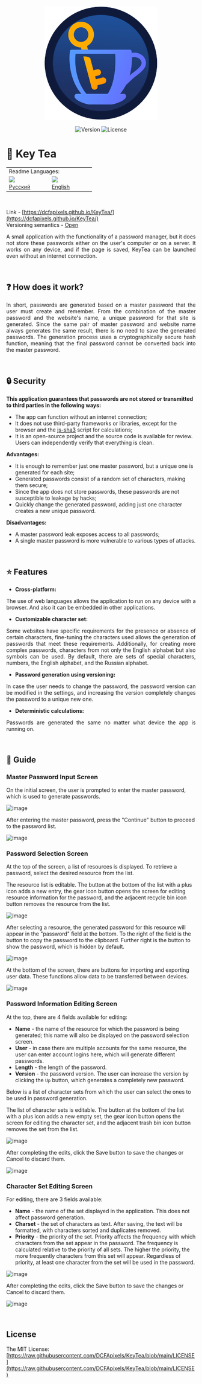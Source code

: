<p align="center">
<img width="300" src="https://github.com/DCFApixels/KeyTea/blob/main/images/MainIcon.png">
</p>

<p align="center">
<img alt="Version" src="https://img.shields.io/github/manifest-json/v/DCFApixels/KeyTea?style=for-the-badge&color=1e90ff">
<img alt="License" src="https://img.shields.io/github/license/DCFApixels/KeyTea?color=1e90ff&style=for-the-badge">
</p>

# :tea: Key Tea

<table>
  <tr></tr>
  <tr>
    <td colspan="3">Readme Languages:</td>
  </tr>
  <tr></tr>
  <tr>
    <td nowrap width="100">
      <a href="https://github.com/DCFApixels/KeyTea/blob/main/README-RU.md">
        <img src="https://github.com/user-attachments/assets/7bc29394-46d6-44a3-bace-0a3bae65d755"></br>
        <span>Русский</span>
      </a>  
    </td>
    <td nowrap width="100">
      <a href="https://github.com/DCFApixels/KeyTea">
        <img src="https://github.com/user-attachments/assets/3c699094-f8e6-471d-a7c1-6d2e9530e721"></br>
        <span>English</span>
      </a>  
    </td>
    <!--<td nowrap width="100">
      <a href="https://github.com/DCFApixels/KeyTea/blob/main/README-ZH.md">
        <img src="https://github.com/user-attachments/assets/8e598a9a-826c-4a1f-b842-0c56301d2927"></br>
        <span>中文</span>
      </a>  
    </td>-->
  </tr>
</table>
<br>

Link - [https://dcfapixels.github.io/KeyTea/](https://dcfapixels.github.io/KeyTea/) </br>
Versioning semantics - [Open](https://gist.github.com/DCFApixels/c3b178a308b411f530361d1d56f1f929#file-dcfapixels_versioning_en-md)

<p align="justify">
A small application with the functionality of a password manager, but it does not store these passwords either on the user's computer or on a server. It works on any device, and if the page is saved, KeyTea can be launched even without an internet connection.
</p>

</br>

## :question: How does it work?

<p align="justify">
In short, passwords are generated based on a master password that the user must create and remember. From the combination of the master password and the website's name, a unique password for that site is generated. Since the same pair of master password and website name always generates the same result, there is no need to save the generated passwords. The generation process uses a cryptographically secure hash function, meaning that the final password cannot be converted back into the master password.
</p>


</br>

## :lock: Security

**This application guarantees that passwords are not stored or transmitted to third parties in the following ways:**<br>
+ The app can function without an internet connection; 
+ It does not use third-party frameworks or libraries, except for the browser and the [js-sha3](https://github.com/emn178/js-sha3) script for calculations; 
+ It is an open-source project and the source code is available for review. Users can independently verify that everything is clean.

**Advantages:**<br>
+ It is enough to remember just one master password, but a unique one is generated for each site;
+ Generated passwords consist of a random set of characters, making them secure;
+ Since the app does not store passwords, these passwords are not susceptible to leakage by hacks;
+ Quickly change the generated password, adding just one character creates a new unique password.

**Disadvantages:**<br>
+ A master password leak exposes access to all passwords;
+ A single master password is more vulnerable to various types of attacks.

</br>

## :star: Features

+ **Cross-platform:**

<p align="justify">
The use of web languages allows the application to run on any device with a browser. And also it can be embedded in other applications. 
</p>

+ **Customizable character set:**

<p align="justify">
Some websites have specific requirements for the presence or absence of certain characters, fine-tuning the characters used allows the generation of passwords that meet these requirements. Additionally, for creating more complex passwords, characters from not only the English alphabet but also symbols can be used. By default, there are sets of special characters, numbers, the English alphabet, and the Russian alphabet.
</p>

+ **Password generation using versioning:**

<p align="justify">
In case the user needs to change the password, the password version can be modified in the settings, and increasing the version completely changes the password to a unique new one.
</p>

+ **Deterministic calculations:**

<p align="justify">
Passwords are generated the same no matter what device the app is running on.
</p>

</br>

## :scroll: Guide

### Master Password Input Screen
On the initial screen, the user is prompted to enter the master password, which is used to generate passwords.

![image](https://github.com/user-attachments/assets/396df36d-1381-433c-9b66-44ca7cec2ce5)

After entering the master password, press the "Continue" button to proceed to the password list.

![image](https://github.com/user-attachments/assets/5360397a-ba85-4855-9fc0-9f009c318080)

### Password Selection Screen

At the top of the screen, a list of resources is displayed. To retrieve a password, select the desired resource from the list.

The resource list is editable. The button at the bottom of the list with a plus icon adds a new entry, the gear icon button opens the screen for editing resource information for the password, and the adjacent recycle bin icon button removes the resource from the list.

![image](https://github.com/user-attachments/assets/58f01be4-b28a-4f08-9099-e9327588093f)

After selecting a resource, the generated password for this resource will appear in the "password" field at the bottom. To the right of the field is the button to copy the password to the clipboard. Further right is the button to show the password, which is hidden by default.

![image](https://github.com/user-attachments/assets/08958b72-9549-4fdb-b105-482b9807af13)

At the bottom of the screen, there are buttons for importing and exporting user data. These functions allow data to be transferred between devices.

![image](https://github.com/user-attachments/assets/d776ade5-f000-4ec4-b21f-0041d19a389f)

### Password Information Editing Screen

At the top, there are 4 fields available for editing:
+ **Name** - the name of the resource for which the password is being generated; this name will also be displayed on the password selection screen.
+ **User** - in case there are multiple accounts for the same resource, the user can enter account logins here, which will generate different passwords.
+ **Length** - the length of the password.
+ **Version** - the password version. The user can increase the version by clicking the `Up` button, which generates a completely new password.

Below is a list of character sets from which the user can select the ones to be used in password generation.

The list of character sets is editable. The button at the bottom of the list with a plus icon adds a new empty set, the gear icon button opens the screen for editing the character set, and the adjacent trash bin icon button removes the set from the list.

![image](https://github.com/user-attachments/assets/538cf86a-47c9-4296-8290-6224c6f8af0a)

After completing the edits, click the Save button to save the changes or Cancel to discard them.

![image](https://github.com/user-attachments/assets/efb2d3da-8c45-4468-b562-dbd89e055514)

### Character Set Editing Screen

For editing, there are 3 fields available:
+ **Name** - the name of the set displayed in the application. This does not affect password generation.
+ **Charset** - the set of characters as text. After saving, the text will be formatted, with characters sorted and duplicates removed.
+ **Priority** - the priority of the set. Priority affects the frequency with which characters from the set appear in the password. The frequency is calculated relative to the priority of all sets. The higher the priority, the more frequently characters from this set will appear. Regardless of priority, at least one character from the set will be used in the password.

![image](https://github.com/user-attachments/assets/b38c4022-d33d-44f8-b446-d7372f65616f)

After completing the edits, click the Save button to save the changes or Cancel to discard them.

![image](https://github.com/user-attachments/assets/efb2d3da-8c45-4468-b562-dbd89e055514)

</br>

## License

The MIT License: [https://raw.githubusercontent.com/DCFApixels/KeyTea/blob/main/LICENSE](https://raw.githubusercontent.com/DCFApixels/KeyTea/blob/main/LICENSE)

</br>
</br>
